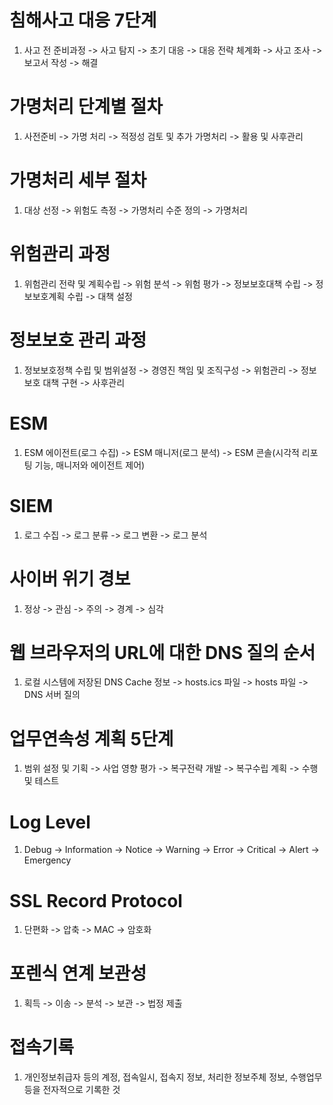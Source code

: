 # 침해사고 대응 7단계

1. 사고 전 준비과정 -> 사고 탐지 -> 초기 대응 -> 대응 전략 체계화 -> 사고 조사 -> 보고서 작성 -> 해결

# 가명처리 단계별 절차

1. 사전준비 -> 가명 처리 -> 적정성 검토 및 추가 가명처리 -> 활용 및 사후관리

# 가명처리 세부 절차

1. 대상 선정 -> 위험도 측정 -> 가명처리 수준 정의 -> 가명처리

# 위험관리 과정

1. 위험관리 전략 및 계획수립 -> 위험 분석 -> 위험 평가 -> 정보보호대책 수립 -> 정보보호계획 수립 -> 대책 설정

# 정보보호 관리 과정

1. 정보보호정책 수립 및 범위설정 -> 경영진 책임 및 조직구성 -> 위험관리 -> 정보보호 대책 구현 -> 사후관리

# ESM

1. ESM 에이전트(로그 수집) -> ESM 매니저(로그 분석) -> ESM 콘솔(시각적 리포팅 기능, 매니저와 에이전트 제어)

# SIEM

1. 로그 수집 -> 로그 분류 -> 로그 변환 -> 로그 분석

# 사이버 위기 경보

1. 정상 -> 관심 -> 주의 -> 경계 -> 심각

# 웹 브라우저의 URL에 대한 DNS 질의 순서

1. 로컬 시스템에 저장된 DNS Cache 정보 -> hosts.ics 파일 -> hosts 파일 -> DNS 서버 질의

# 업무연속성 계획 5단계

1. 범위 설정 및 기획 -> 사업 영향 평가 -> 복구전략 개발 -> 복구수립 계획 -> 수행 및 테스트

# Log Level

1. Debug -> Information -> Notice -> Warning -> Error -> Critical -> Alert -> Emergency

# SSL Record Protocol

1. 단편화 -> 압축 -> MAC -> 암호화

# 포렌식 연계 보관성

1. 획득 -> 이송 -> 분석 -> 보관 -> 법정 제출

# 접속기록

1. 개인정보취급자 등의 계정, 접속일시, 접속지 정보, 처리한 정보주체 정보, 수행업무 등을 전자적으로 기록한 것